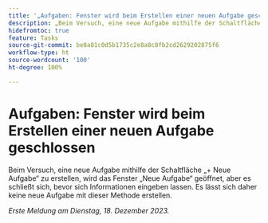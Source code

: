 ```yaml
---
title: '„Aufgaben: Fenster wird beim Erstellen einer neuen Aufgabe geschlossen“'
description: „Beim Versuch, eine neue Aufgabe mithilfe der Schaltfläche „+ Neue Aufgabe“ zu erstellen, wird das Fenster „Neue Aufgabe“ geöffnet, aber es schließt sich, bevor sich Informationen eingeben lassen. Es lässt sich daher keine neue Aufgabe mit dieser Methode erstellen.“
hidefromtoc: true
feature: Tasks
source-git-commit: be8a81c0d5b1735c2e8a8c8fb2cd2629202875f6
workflow-type: ht
source-wordcount: '100'
ht-degree: 100%

---
```



# Aufgaben: Fenster wird beim Erstellen einer neuen Aufgabe geschlossen

Beim Versuch, eine neue Aufgabe mithilfe der Schaltfläche „+ Neue Aufgabe“ zu erstellen, wird das Fenster „Neue Aufgabe“ geöffnet, aber es schließt sich, bevor sich Informationen eingeben lassen. Es lässt sich daher keine neue Aufgabe mit dieser Methode erstellen.

_Erste Meldung am Dienstag, 18. Dezember 2023._
